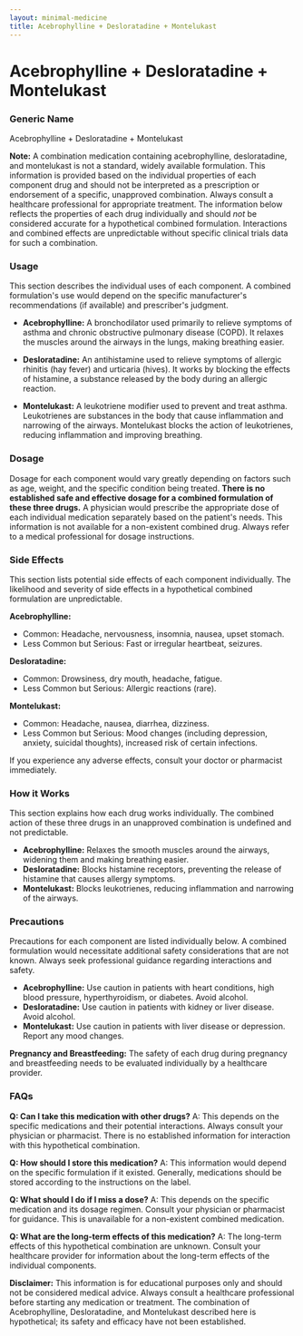 ```yaml
---
layout: minimal-medicine
title: Acebrophylline + Desloratadine + Montelukast
---
```


# Acebrophylline + Desloratadine + Montelukast
### Generic Name
Acebrophylline + Desloratadine + Montelukast

**Note:**  A combination medication containing acebrophylline, desloratadine, and montelukast is not a standard, widely available formulation.  This information is provided based on the individual properties of each component drug and should not be interpreted as a prescription or endorsement of a specific, unapproved combination.  Always consult a healthcare professional for appropriate treatment.  The information below reflects the properties of each drug individually and should *not* be considered accurate for a hypothetical combined formulation.  Interactions and combined effects are unpredictable without specific clinical trials data for such a combination.


### Usage

This section describes the individual uses of each component. A combined formulation's use would depend on the specific manufacturer's recommendations (if available) and prescriber's judgment.

* **Acebrophylline:** A bronchodilator used primarily to relieve symptoms of asthma and chronic obstructive pulmonary disease (COPD).  It relaxes the muscles around the airways in the lungs, making breathing easier.

* **Desloratadine:** An antihistamine used to relieve symptoms of allergic rhinitis (hay fever) and urticaria (hives). It works by blocking the effects of histamine, a substance released by the body during an allergic reaction.

* **Montelukast:** A leukotriene modifier used to prevent and treat asthma. Leukotrienes are substances in the body that cause inflammation and narrowing of the airways. Montelukast blocks the action of leukotrienes, reducing inflammation and improving breathing.


### Dosage

Dosage for each component would vary greatly depending on factors such as age, weight, and the specific condition being treated.  **There is no established safe and effective dosage for a combined formulation of these three drugs.**  A physician would prescribe the appropriate dose of each individual medication separately based on the patient's needs.  This information is not available for a non-existent combined drug.  Always refer to a medical professional for dosage instructions.


### Side Effects

This section lists potential side effects of each component individually.  The likelihood and severity of side effects in a hypothetical combined formulation are unpredictable.

**Acebrophylline:**

* Common: Headache, nervousness, insomnia, nausea, upset stomach.
* Less Common but Serious:  Fast or irregular heartbeat, seizures.

**Desloratadine:**

* Common: Drowsiness, dry mouth, headache, fatigue.
* Less Common but Serious:  Allergic reactions (rare).

**Montelukast:**

* Common: Headache, nausea, diarrhea, dizziness.
* Less Common but Serious:  Mood changes (including depression, anxiety, suicidal thoughts), increased risk of certain infections.


If you experience any adverse effects, consult your doctor or pharmacist immediately.


### How it Works

This section explains how each drug works individually.  The combined action of these three drugs in an unapproved combination is undefined and not predictable.

* **Acebrophylline:** Relaxes the smooth muscles around the airways, widening them and making breathing easier.
* **Desloratadine:** Blocks histamine receptors, preventing the release of histamine that causes allergy symptoms.
* **Montelukast:** Blocks leukotrienes, reducing inflammation and narrowing of the airways.


### Precautions

Precautions for each component are listed individually below.  A combined formulation would necessitate additional safety considerations that are not known.  Always seek professional guidance regarding interactions and safety.

* **Acebrophylline:** Use caution in patients with heart conditions, high blood pressure, hyperthyroidism, or diabetes.  Avoid alcohol.
* **Desloratadine:** Use caution in patients with kidney or liver disease.  Avoid alcohol.
* **Montelukast:** Use caution in patients with liver disease or depression.  Report any mood changes.


**Pregnancy and Breastfeeding:**  The safety of each drug during pregnancy and breastfeeding needs to be evaluated individually by a healthcare provider.


### FAQs

**Q: Can I take this medication with other drugs?**  A:  This depends on the specific medications and their potential interactions.  Always consult your physician or pharmacist. There is no established information for interaction with this hypothetical combination.

**Q: How should I store this medication?** A: This information would depend on the specific formulation if it existed.  Generally, medications should be stored according to the instructions on the label.

**Q: What should I do if I miss a dose?** A:  This depends on the specific medication and its dosage regimen.  Consult your physician or pharmacist for guidance.  This is unavailable for a non-existent combined medication.

**Q: What are the long-term effects of this medication?** A:  The long-term effects of this hypothetical combination are unknown.  Consult your healthcare provider for information about the long-term effects of the individual components.


**Disclaimer:** This information is for educational purposes only and should not be considered medical advice.  Always consult a healthcare professional before starting any medication or treatment.  The combination of Acebrophylline, Desloratadine, and Montelukast described here is hypothetical; its safety and efficacy have not been established.
